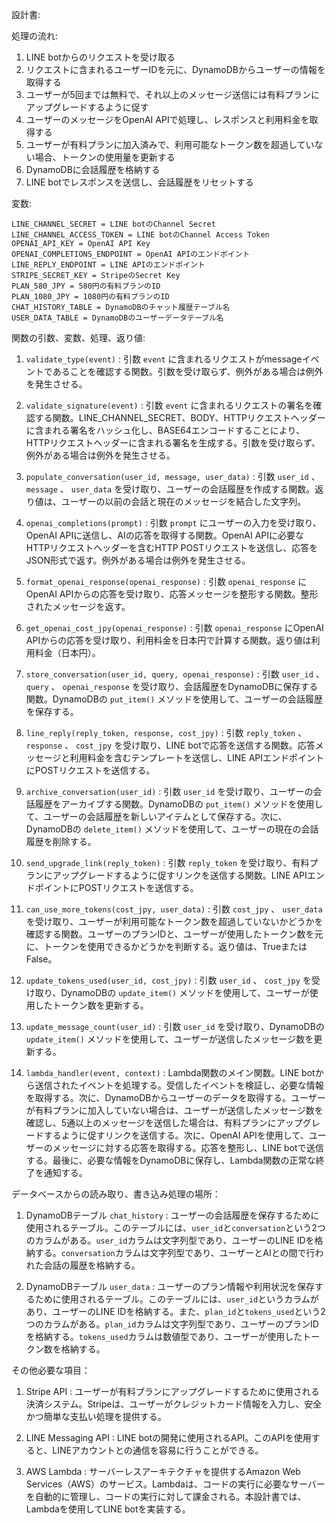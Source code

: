 設計書:

処理の流れ:
1. LINE botからのリクエストを受け取る
2. リクエストに含まれるユーザーIDを元に、DynamoDBからユーザーの情報を取得する
3. ユーザーが5回までは無料で、それ以上のメッセージ送信には有料プランにアップグレードするように促す
4. ユーザーのメッセージをOpenAI APIで処理し、レスポンスと利用料金を取得する
5. ユーザーが有料プランに加入済みで、利用可能なトークン数を超過していない場合、トークンの使用量を更新する
6. DynamoDBに会話履歴を格納する
7. LINE botでレスポンスを送信し、会話履歴をリセットする

変数:
```
LINE_CHANNEL_SECRET = LINE botのChannel Secret
LINE_CHANNEL_ACCESS_TOKEN = LINE botのChannel Access Token
OPENAI_API_KEY = OpenAI API Key
OPENAI_COMPLETIONS_ENDPOINT = OpenAI APIのエンドポイント
LINE_REPLY_ENDPOINT = LINE APIのエンドポイント
STRIPE_SECRET_KEY = StripeのSecret Key
PLAN_580_JPY = 580円の有料プランのID
PLAN_1080_JPY = 1080円の有料プランのID
CHAT_HISTORY_TABLE = DynamoDBのチャット履歴テーブル名
USER_DATA_TABLE = DynamoDBのユーザーデータテーブル名
```

関数の引数、変数、処理、返り値:

1. `validate_type(event)` : 引数 `event` に含まれるリクエストがmessageイベントであることを確認する関数。引数を受け取らず、例外がある場合は例外を発生させる。

2. `validate_signature(event)` : 引数 `event` に含まれるリクエストの署名を確認する関数。LINE_CHANNEL_SECRET、BODY、HTTPリクエストヘッダーに含まれる署名をハッシュ化し、BASE64エンコードすることにより、HTTPリクエストヘッダーに含まれる署名を生成する。引数を受け取らず、例外がある場合は例外を発生させる。

3. `populate_conversation(user_id, message, user_data)` : 引数 `user_id` 、`message` 、 `user_data` を受け取り、ユーザーの会話履歴を作成する関数。返り値は、ユーザーの以前の会話と現在のメッセージを結合した文字列。

4. `openai_completions(prompt)` : 引数 `prompt` にユーザーの入力を受け取り、OpenAI APIに送信し、AIの応答を取得する関数。OpenAI APIに必要なHTTPリクエストヘッダーを含むHTTP POSTリクエストを送信し、応答をJSON形式で返す。例外がある場合は例外を発生させる。

5. `format_openai_response(openai_response)` : 引数 `openai_response` にOpenAI APIからの応答を受け取り、応答メッセージを整形する関数。整形されたメッセージを返す。

6. `get_openai_cost_jpy(openai_response)` : 引数 `openai_response` にOpenAI APIからの応答を受け取り、利用料金を日本円で計算する関数。返り値は利用料金（日本円）。

7. `store_conversation(user_id, query, openai_response)` : 引数 `user_id` 、 `query` 、 `openai_response` を受け取り、会話履歴をDynamoDBに保存する関数。DynamoDBの `put_item()` メソッドを使用して、ユーザーの会話履歴を保存する。

8. `line_reply(reply_token, response, cost_jpy)` : 引数 `reply_token` 、 `response` 、 `cost_jpy` を受け取り、LINE botで応答を送信する関数。応答メッセージと利用料金を含むテンプレートを送信し、LINE APIエンドポイントにPOSTリクエストを送信する。

9. `archive_conversation(user_id)` : 引数 `user_id` を受け取り、ユーザーの会話履歴をアーカイブする関数。DynamoDBの `put_item()` メソッドを使用して、ユーザーの会話履歴を新しいアイテムとして保存する。次に、DynamoDBの `delete_item()` メソッドを使用して、ユーザーの現在の会話履歴を削除する。

10. `send_upgrade_link(reply_token)` : 引数 `reply_token` を受け取り、有料プランにアップグレードするように促すリンクを送信する関数。LINE APIエンドポイントにPOSTリクエストを送信する。

11. `can_use_more_tokens(cost_jpy, user_data)` : 引数 `cost_jpy` 、 `user_data` を受け取り、ユーザーが利用可能なトークン数を超過していないかどうかを確認する関数。ユーザーのプランIDと、ユーザーが使用したトークン数を元に、トークンを使用できるかどうかを判断する。返り値は、TrueまたはFalse。

12. `update_tokens_used(user_id, cost_jpy)` : 引数 `user_id` 、 `cost_jpy` を受け取り、DynamoDBの `update_item()` メソッドを使用して、ユーザーが使用したトークン数を更新する。

13. `update_message_count(user_id)` : 引数 `user_id` を受け取り、DynamoDBの `update_item()` メソッドを使用して、ユーザーが送信したメッセージ数を更新する。

14. `lambda_handler(event, context)` : Lambda関数のメイン関数。LINE botから送信されたイベントを処理する。受信したイベントを検証し、必要な情報を取得する。次に、DynamoDBからユーザーのデータを取得する。ユーザーが有料プランに加入していない場合は、ユーザーが送信したメッセージ数を確認し、5通以上のメッセージを送信した場合は、有料プランにアップグレードするように促すリンクを送信する。次に、OpenAI APIを使用して、ユーザーのメッセージに対する応答を取得する。応答を整形し、LINE botで送信する。最後に、必要な情報をDynamoDBに保存し、Lambda関数の正常な終了を通知する。



データベースからの読み取り、書き込み処理の場所：

1. DynamoDBテーブル `chat_history` : ユーザーの会話履歴を保存するために使用されるテーブル。このテーブルには、`user_id`と`conversation`という2つのカラムがある。`user_id`カラムは文字列型であり、ユーザーのLINE IDを格納する。`conversation`カラムは文字列型であり、ユーザーとAIとの間で行われた会話の履歴を格納する。

2. DynamoDBテーブル `user_data` : ユーザーのプラン情報や利用状況を保存するために使用されるテーブル。このテーブルには、`user_id`というカラムがあり、ユーザーのLINE IDを格納する。また、`plan_id`と`tokens_used`という2つのカラムがある。`plan_id`カラムは文字列型であり、ユーザーのプランIDを格納する。`tokens_used`カラムは数値型であり、ユーザーが使用したトークン数を格納する。

その他必要な項目：

1. Stripe API : ユーザーが有料プランにアップグレードするために使用される決済システム。Stripeは、ユーザーがクレジットカード情報を入力し、安全かつ簡単な支払い処理を提供する。

2. LINE Messaging API : LINE botの開発に使用されるAPI。このAPIを使用すると、LINEアカウントとの通信を容易に行うことができる。

3. AWS Lambda : サーバーレスアーキテクチャを提供するAmazon Web Services（AWS）のサービス。Lambdaは、コードの実行に必要なサーバーを自動的に管理し、コードの実行に対して課金される。本設計書では、Lambdaを使用してLINE botを実装する。